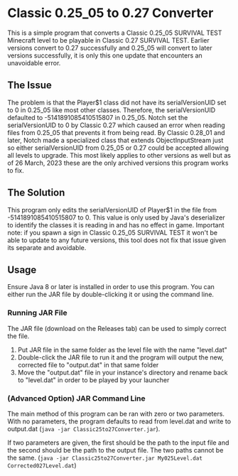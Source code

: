 # Classic 0.25_05 to 0.27 Converter
This is a simple program that converts a Classic 0.25_05 SURVIVAL TEST Minecraft level to be playable in Classic 0.27 SURVIVAL TEST. Earlier versions convert 
to 0.27 successfully and 0.25_05 will convert to later versions successfully, it is only this one update that encounters an unavoidable error. 

## The Issue
The problem is that the Player$1 class did not have its serialVersionUID set to 0 in 0.25_05 like most other classes. Therefore, the serialVersionUID defaulted
to -5141891085410515807 in 0.25_05. Notch set the serialVersionUID to 0 by Classic 0.27 which caused an error when reading files from 0.25_05 that prevents
it from being read. By Classic 0.28_01 and later, Notch made a specialized class that extends ObjectInputStream just so either serialVersionUID from 0.25_05
or 0.27 could be accepted allowing all levels to upgrade. This most likely applies to other versions as well but as of 26 March, 2023 these are the only 
archived versions this program works to fix.

## The Solution
This program only edits the serialVersionUID of Player$1 in the file from -5141891085410515807 to 0. This value is only used by Java's deserializer to 
identify the classes it is reading in and has no effect in game. Important note: if you spawn a sign in Classic 0.25_05 SURVIVAL TEST it won't be able to update to any future versions, this tool does not fix that issue given its separate and avoidable.

## Usage
Ensure Java 8 or later is installed in order to use this program. You can either run the JAR file by double-clicking it or using the command line.

### Running JAR File
The JAR file (download on the Releases tab) can be used to simply correct the file.
1. Put JAR file in the same folder as the level file with the name "level.dat"
2. Double-click the JAR file to run it and the program will output the new, corrected file to "output.dat" in that same folder
3. Move the "output.dat" file in your instance's directory and rename back to "level.dat" in order to be played by your launcher

### (Advanced Option) JAR Command Line
The main method of this program can be ran with zero or two parameters. With no parameters, the program defaults to read from level.dat and write to 
output.dat (`java -jar Classic25to27Converter.jar`).

If two parameters are given, the first should be the path to the input file and the second should be the path to the output file. The two paths cannot be the same. (`java -jar Classic25to27Converter.jar My025Level.dat Corrected027Level.dat`)
